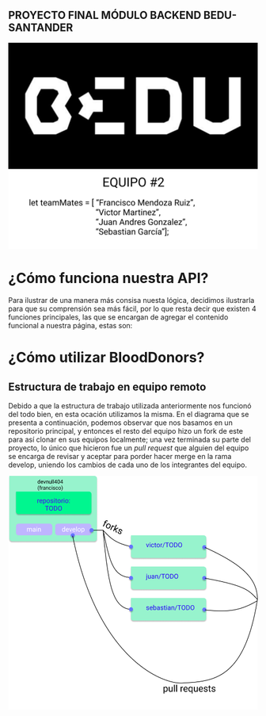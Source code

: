 ## PROYECTO FINAL MÓDULO BACKEND BEDU-SANTANDER
![alt text](https://github.com/devnull404/TODO/blob/develop/assets/doc/PORTADABEDU.svg)


# ¿Cómo funciona nuestra API?
Para ilustrar de una manera más consisa nuesta lógica, decidimos ilustrarla para que su comprensión sea más fácil, por lo que resta decir que existen 4 funciones principales, las que se encargan de agregar el contenido funcional a nuestra página, estas son:


# ¿Cómo utilizar BloodDonors?




## Estructura de trabajo en equipo remoto
Debido a que la estructura de trabajo utilizada anteriormente nos funcionó del todo bien, en esta ocación utilizamos la misma. En el diagrama que se presenta a continuación, podemos observar que nos basamos en un repositorio principal, y entonces el resto del equipo hizo un fork de este para así clonar en sus equipos localmente; una vez terminada su parte del proyecto, lo único que hicieron fue un *pull request* que alguien del equipo se encarga de revisar y aceptar para porder hacer merge en la rama develop, uniendo los cambios de cada uno de los integrantes del equipo.

![alt text](https://github.com/devnull404/TODO/blob/develop/assets/doc/GITHUBBEDU.png)